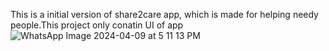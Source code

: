 This is a initial version of share2care app, which is made for helping needy people.This project only conatin UI of app
![WhatsApp Image 2024-04-09 at 5 11 13 PM](https://github.com/AnuragThakare123/Share2care_APP_kotlin/assets/127232531/e6d408cb-767c-4d15-97db-d47caa3755f7)
